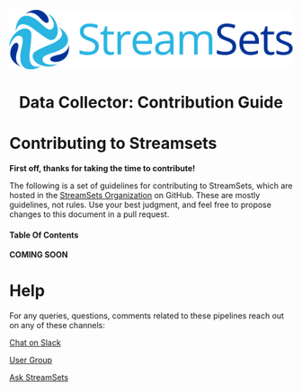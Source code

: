 ![StreamSets Logo](../../images/Full%20Color%20Transparent.png)

<h1><p align="center">Data Collector: Contribution Guide</p></h1>

# Contributing to Streamsets

**First off, thanks for taking the time to contribute!**

The following is a set of guidelines for contributing to StreamSets, which are hosted in the [StreamSets Organization](https://github.com/streamsets/pipeline-library) on GitHub. These are mostly guidelines, not rules. Use your best judgment, and feel free to propose changes to this document in a pull request.

#### Table Of Contents

**COMING SOON**

# Help

For any queries, questions, comments related to these pipelines reach out on any of these channels:

[Chat on Slack](https://streamsetters-slack.herokuapp.com/)

[User Group](https://groups.google.com/a/streamsets.com/d/forum/sdc-user)

[Ask StreamSets](https://ask.streamsets.com/questions/)
